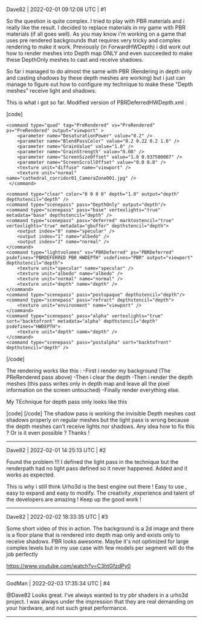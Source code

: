 Dave82 | 2022-02-01 09:12:08 UTC | #1

So the question is quite complex. I tried to play with PBR materials and i really like the result. I decided to replace materials in my game with PBR materials (if all goes well).
As you may know i'm working on a game that uses pre rendered backgrounds that requires very tricky and complex rendering to make it work. Previously (in ForwardHWDepth) i did work out how to render meshes into Depth map ONLY and even succeeded to make these DepthOnly meshes to cast and receive shadows.

So far i managed to do almost the same with PBR (Rendering in depth only and casting shadows by these depth meshes are working) but i just can manage to figure out how to configure my technique to make these "Depth meshes" receive light and shadows.

This is what i got so far.
Modified version of PBRDeferredHWDepth.xml : 

[code]
<renderpath>
    <rendertarget name="specular" sizedivisor="1 1" format="rgba16f" />
    <rendertarget name="albedo" sizedivisor="1 1" format="rgba16f" />
    <rendertarget name="normal" sizedivisor="1 1" format="rgba16f" />
    <rendertarget name="depth" sizedivisor="1 1" format="readabledepth" />
    <command type="clear" color="0 0 0 0" depth="1.0" stencil="0" depthstencil="depth" />
    <command type="clear" color="0.1 0.7 0.1 0.1" output="albedo" depthstencil="depth"/>
    <command type="clear" color="0 0 0 0" output="specular" depthstencil="depth" />
    <command type="clear" color="0 0 0 0" output="normal" depthstencil="depth" />
	
	<command type="quad" tag="PreRendered" vs="PreRendered" ps="PreRendered" output="viewport" >
		<parameter name="DesaturationPower" value="0.2" />
		<parameter name="BlendPassColor" value="0.2 0.22 0.2 1.0" />
		<parameter name="GrainValue" value="1.0" />
		<parameter name="GrainStrength" value="0.08" />
		<parameter name="ScreenSizeOffset" value="1.0 0.937500007" />
		<parameter name="ScreenScrollOffset" value="0.0 0.0" />
		<texture unit="diffuse" name="viewport" />
		<texture unit="normal" name="cathedral_corridor01_CameraZone001.jpg" />
	 </command>	
	
    <command type="clear" color="0 0 0 0" depth="1.0" output="depth" depthstencil="depth" />
	<command type="scenepass" pass="DepthOnly" output="depth"/>
    <command type="scenepass" pass="base" vertexlights="true" metadata="base" depthstencil="depth" />
    <command type="scenepass" pass="deferred" marktostencil="true" vertexlights="true" metadata="gbuffer" depthstencil="depth">
        <output index="0" name="specular" />
        <output index="1" name="albedo" />
        <output index="2" name="normal" />
    </command>
    <command type="lightvolumes" vs="PBRDeferred" ps="PBRDeferred" psdefines="PBRDEFERRED PBR HWDEPTH" vsdefines="PBR" output="viewport" depthstencil="depth">
        <texture unit="specular" name="specular" />
        <texture unit="albedo" name="albedo" />
        <texture unit="normal" name="normal" />
        <texture unit="depth" name="depth" />
    </command>
    <command type="scenepass" pass="postopaque" depthstencil="depth"/>
    <command type="scenepass" pass="refract" depthstencil="depth">
        <texture unit="environment" name="viewport" />
    </command>
    <command type="scenepass" pass="alpha" vertexlights="true" sort="backtofront" metadata="alpha" depthstencil="depth" psdefines="HWDEPTH">
        <texture unit="depth" name="depth" />
    </command>
    <command type="scenepass" pass="postalpha" sort="backtofront" depthstencil="depth" />
</renderpath>
[/code]

The rendering works like this : 
-First i render my background (The PReRendered pass above)
-Then i clear the depth
-Then i render the depth meshes (this pass writes only in depth map and leave all the pixel information on the screen untouched)
-Finally render everything else.
 
My TEchnique for depth pass only looks like this

[code]
<technique>
	<pass name="DepthOnly" vs="Depth" ps="Depth"/>
	<pass name="light" vs="PBRLitSolid" ps="PBRLitSolid" psdefines="DIFFMAP PBR IBL" blend="subtract" />
	<pass name="shadow" vs="Shadow" ps="Shadow" />
</technique>
[/code]
The shadow pass is working the invisible Depth meshes cast shadows properly on regular meshes but the light pass is wrong because the depth meshes can't receive lights nor shadows. Any idea how to fix this ? Or is it even possible ?
Thanks !

-------------------------

Dave82 | 2022-02-01 14:25:13 UTC | #2

Found the problem !!! I defined the light pass in the technique but the renderpath had no light pass defined so it never happened. Added and it works as expected.

This is why i still think Urho3d is the best engine out there ! Easy to use , easy to expand and easy to modify.
The creativity ,experience and talent of the developers are amazing !
Keep up the good work !

-------------------------

Dave82 | 2022-02-02 18:33:35 UTC | #3

Some short video of this in action. The background is a 2d image and there is a floor plane that is rendered into depth map only and exists only to receive shadows. PBR looks awesome. Maybe it's not optimized for large complex levels but in my use case with few models per segment will do the job perfectly

https://www.youtube.com/watch?v=C3htGfzdPy0

-------------------------

GodMan | 2022-02-03 17:35:34 UTC | #4

@Dave82 Looks great. I've always wanted to try pbr shaders in a urho3d project. I was always under the impression that they are real demanding on your hardware, and not such great performance.

-------------------------

